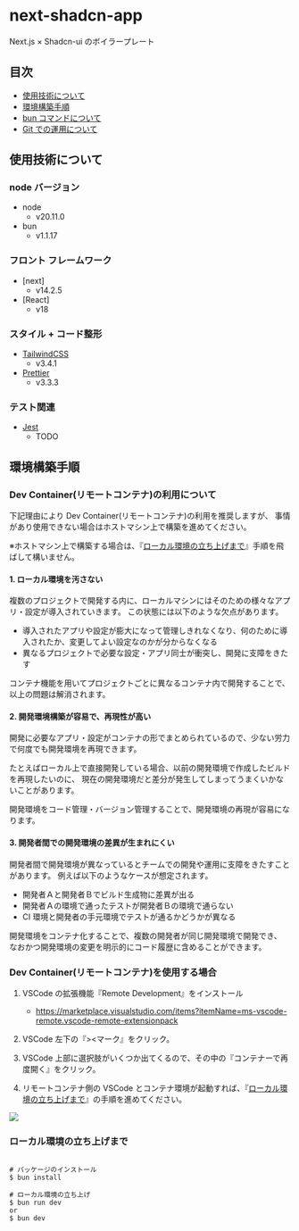 # next-shadcn-app

Next.js × Shadcn-ui のボイラープレート

## 目次

- [使用技術について](#technology-used)
- [環境構築手順](#environment-construction-rocedure)
- [bun コマンドについて](#about-npm-command)
- [Git での運用について](#about-git-flow)

<h2 id="technology-used">使用技術について</h2>

### node バージョン

- node
  - v20.11.0
- bun
  - v1.1.17

### フロント フレームワーク

- [next]
  - v14.2.5
- [React]
  - v18

### スタイル + コード整形

- [TailwindCSS](https://tailwindcss.com/docs/installation)
  - v3.4.1
- [Prettier](https://prettier.io/docs/en/)
  - v3.3.3

### テスト関連

- [Jest](https://jestjs.io/ja/)
  - TODO

<h2 id="environment-construction-rocedure">環境構築手順</h2>

### Dev Container(リモートコンテナ)の利用について

下記理由により Dev Container(リモートコンテナ)の利用を推奨しますが、
事情があり使用できない場合はホストマシン上で構築を進めてください。

※ホストマシン上で構築する場合は、『[ローカル環境の立ち上げまで](#setting-up)』手順を飛ばして構いません。

#### 1. ローカル環境を汚さない

複数のプロジェクトで開発する内に、ローカルマシンにはそのための様々なアプリ・設定が導入されていきます。
この状態には以下のような欠点があります。

- 導入されたアプリや設定が膨大になって管理しきれなくなり、何のために導入されたか、変更してよい設定なのかが分からなくなる
- 異なるプロジェクトで必要な設定・アプリ同士が衝突し、開発に支障をきたす

コンテナ機能を用いてプロジェクトごとに異なるコンテナ内で開発することで、以上の問題は解消されます。

#### 2. 開発環境構築が容易で、再現性が高い

開発に必要なアプリ・設定がコンテナの形でまとめられているので、少ない労力で何度でも開発環境を再現できます。

たとえばローカル上で直接開発している場合、以前の開発環境で作成したビルドを再現したいのに、
現在の開発環境だと差分が発生してしまってうまくいかないことがあります。

開発環境をコード管理・バージョン管理することで、開発環境の再現が容易になります。

#### 3. 開発者間での開発環境の差異が生まれにくい

開発者間で開発環境が異なっているとチームでの開発や運用に支障をきたすことがあります。
例えば以下のようなケースが想定されます。

- 開発者Ａと開発者Ｂでビルド生成物に差異が出る
- 開発者Ａの環境で通ったテストが開発者Ｂの環境で通らない
- CI 環境と開発者の手元環境でテストが通るかどうかが異なる

開発環境をコンテナ化することで、複数の開発者が同じ開発環境で開発でき、
なおかつ開発環境の変更を明示的にコード履歴に含めることができます。

### Dev Container(リモートコンテナ)を使用する場合

1. VSCode の拡張機能『Remote Development』をインストール

   - https://marketplace.visualstudio.com/items?itemName=ms-vscode-remote.vscode-remote-extensionpack

1. VSCode 左下の『><マーク』をクリック。
1. VSCode 上部に選択肢がいくつか出てくるので、その中の『コンテナーで再度開く』をクリック。
1. リモートコンテナ側の VSCode とコンテナ環境が起動すれば、『[ローカル環境の立ち上げまで](#setting-up)』の手順を進めてください。

![](./public//images/startup-devcontainer.gif)

<h3 id="setting-up">ローカル環境の立ち上げまで</h3>

```

# パッケージのインストール
$ bun install

# ローカル環境の立ち上げ
$ bun run dev
or
$ bun dev
```
